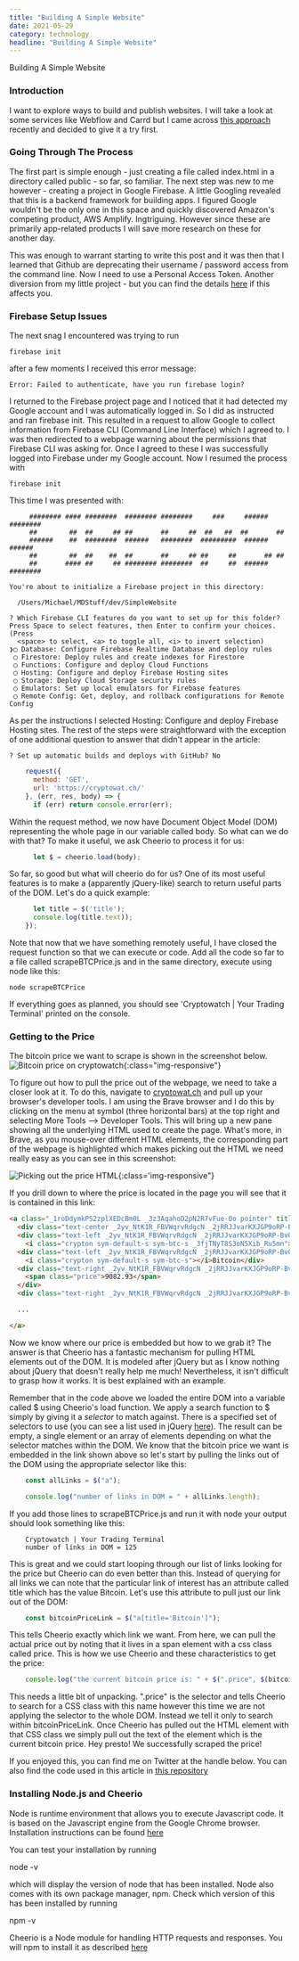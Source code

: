 ```yaml
---
title: "Building A Simple Website"
date: 2021-05-29
category: technology
headline: "Building A Simple Website"
---
```


Building A Simple Website

### Introduction
I want to explore ways to build and publish websites. I will take a look at some services like Webflow and Carrd but I came across [this approach](https://tinyprojects.dev/guides/tiny_website) recently and decided to give it a try first.

### Going Through The Process
The first part is simple enough - just creating a file called index.html in a directory called public - so far, so familiar. The next step was new to me however - creating a project in Google Firebase. A little Googling revealed that this is a backend framework for building apps. I figured Google wouldn't be the only one in this space and quickly discovered Amazon's competing product, AWS Amplify. Ingtriguing. However since these are primarily app-related products I will save more research on these for another day.

This was enough to warrant starting to write this post and it was then that I learned that Github are deprecating their username / password access from the command line. Now I need to use a Personal Access Token. Another diversion from my little project - but you can find the details [here](https://docs.github.com/en/github/authenticating-to-github/keeping-your-account-and-data-secure/creating-a-personal-access-token) if this affects you.

### Firebase Setup Issues
The next snag I encountered was trying to run 

    firebase init

after a few moments I received this error message:

    Error: Failed to authenticate, have you run firebase login?

I returned to the Firebase project page and I noticed that it had detected my Google account and I was automatically logged in. So I did as instructed and ran firebase init. This resulted in a request to allow Google to collect information from Firebase CLI (Command Line Interface) which I agreed to. I was then redirected to a webpage warning about the permissions that Firebase CLI was asking for. Once I agreed to these I was successfully logged into Firebase under my Google account. Now I resumed the process with

    firebase init

This time I was presented with:

         ######## #### ########  ######## ########     ###     ######  ########
         ##        ##  ##     ## ##       ##     ##  ##   ##  ##       ##
         ######    ##  ########  ######   ########  #########  ######  ######
         ##        ##  ##    ##  ##       ##     ## ##     ##       ## ##
         ##       #### ##     ## ######## ########  ##     ##  ######  ########

    You're about to initialize a Firebase project in this directory:

      /Users/Michael/MDStuff/dev/SimpleWebsite

    ? Which Firebase CLI features do you want to set up for this folder? Press Space to select features, then Enter to confirm your choices. (Press
      <space> to select, <a> to toggle all, <i> to invert selection)
    ❯◯ Database: Configure Firebase Realtime Database and deploy rules
     ◯ Firestore: Deploy rules and create indexes for Firestore
     ◯ Functions: Configure and deploy Cloud Functions
     ◯ Hosting: Configure and deploy Firebase Hosting sites
     ◯ Storage: Deploy Cloud Storage security rules
     ◯ Emulators: Set up local emulators for Firebase features
     ◯ Remote Config: Get, deploy, and rollback configurations for Remote Config

As per the instructions I selected Hosting: Configure and deploy Firebase Hosting sites. The rest of the steps were straightforward with the exception of one additional question to answer that didn't appear in the article:

    ? Set up automatic builds and deploys with GitHub? No

```js
    request({
      method: 'GET',
      url: 'https://cryptowat.ch/'
    }, (err, res, body) => {
      if (err) return console.error(err);
```

Within the request method, we now have Document Object Model (DOM) representing the whole page in our variable called body. So what can we do with that? To make it useful, we ask Cheerio to process it for us:
```js
      let $ = cheerio.load(body);
```
So far, so good but what will cheerio do for us? One of its most useful features is to make a (apparently jQuery-like) search to return useful parts of the DOM. Let's do a quick example:
```js
      let title = $('title');
      console.log(title.text));
    });
```
Note that now that we have something remotely useful, I have closed the request function so that we can execute or code. Add all the code so far to a file called scrapeBTCPrice.js and in the same directory, execute using node like this:

    node scrapeBTCPrice

If everything goes as planned, you should see 'Cryptowatch \| Your Trading Terminal' printed on the console.

### Getting to the Price
The bitcoin price we want to scrape is shown in the screenshot below.
![Bitcoin price on cryptowatch]({{site.url}}/assets/images/BitcoinPriceOnCryptowatch.png){:class="img-responsive"}

To figure out how to pull the price out of the webpage, we need to take a closer look at it. To do this, navigate to [cryptowat.ch](https://cryptowat.ch) and pull up your browser's developer tools. I am using the Brave browser and I do this by clicking on the menu at symbol (three horizontal bars) at the top right and selecting More Tools --> Developer Tools. This will bring up a new pane showing all the underlying HTML used to create the page. What's more, in Brave, as you mouse-over different HTML elements, the corresponding part of the webpage is highlighted which makes picking out the HTML we need really easy as you can see in this screenshot:

![Picking out the price HTML]({{site.url}}/assets/images/ShowingHTMLBreakdown.png){:class='img-responsive"}

If you drill down to where the price is located in the page you will see that it is contained in this link:

```html
<a class="_1roDdymkPS2zplXEDcBm0L _3z3AqahoD2pN2R7vFue-0o pointer" title="Bitcoin" href="/assets/btc" data-testid="list-row">
  <div class="text-center _2yv_NtK1R_FBVWqrvRdgcN _2jRRJJvarKXJGP9oRP-Bv0 _2eU06SRnF8jtz1L2K41BsV">2</div>
  <div class="text-left _2yv_NtK1R_FBVWqrvRdgcN _2jRRJJvarKXJGP9oRP-Bv0 _1TuQ_Cac70IaRi6hBmwL9">
    <i class="crypton sym-default-s sym-btc-s _3fjTNyT8S3oN5Xib_Ru5mn"></i>BTC</div>
  <div class="text-left _2yv_NtK1R_FBVWqrvRdgcN _2jRRJJvarKXJGP9oRP-Bv0 _2eU06SRnF8jtz1L2K41BsV">
    <i class="crypton sym-default-s sym-btc-s"></i>Bitcoin</div>
  <div class="text-right _2yv_NtK1R_FBVWqrvRdgcN _2jRRJJvarKXJGP9oRP-Bv0 _1TuQ_Cac70IaRi6hBmwL9">
    <span class="price">9082.93</span>
  </div>
  <div class="text-right _2yv_NtK1R_FBVWqrvRdgcN _2jRRJJvarKXJGP9oRP-Bv0 _1TuQ_Cac70IaRi6hBmwL9">2.727B</div>

  ...

</a>
```

Now we know where our price is embedded but how to we grab it? The answer is that Cheerio has a fantastic mechanism for pulling HTML elements out of the DOM. It is modeled after jQuery but as I know nothing about jQuery that doesn't really help me much! Nevertheless, it isn't difficult to grasp how it works. It is best explained with an example.

Remember that in the code above we loaded the entire DOM into a variable called $ using Cheerio's load function. We apply a search function to $ simply by giving it a *selector* to match against. There is a specified set of selectors to use (you can see a list used in jQuery [here](https://www.elated.com/jquery-selectors/)). The result can be empty, a single element or an array of elements depending on what the selector matches within the DOM. We know that the bitcoin price we want is embedded in the link shown above so let's start by pulling the links out of the DOM using the appropriate selector like this: 

```js
    const allLinks = $("a");

    console.log("number of links in DOM = " + allLinks.length);
``` 

If you add those lines to scrapeBTCPrice.js and run it with node your output should look something like this:

```
    Cryptowatch | Your Trading Terminal
    number of links in DOM = 125
```

This is great and we could start looping through our list of links looking for the price but Cheerio can do even better than this. Instead of querying for all links we can note that the particular link of interest has an attribute called title which has the value Bitcoin. Let's use this attribute to pull just our link out of the DOM:

```js
    const bitcoinPriceLink = $("a[title='Bitcoin']");
```

This tells Cheerio exactly which link we want. From here, we can pull the actual price out by noting that it lives in a span element with a css class called price. This is how we use Cheerio and these characteristics to get the price:

```js
    console.log("the current bitcoin price is: " + $(".price", $(bitcoinPriceLink)).text());
```

This needs a little bit of unpacking. ".price" is the selector and tells Cheerio to search for a CSS class with this name however this time we are not applying the selector to the whole DOM. Instead we tell it only to search within bitcoinPriceLink. Once Cheerio has pulled out the HTML element with that CSS class we simply pull out the text of the element which is the current bitcoin price. Hey presto! We successfully scraped the price!

If you enjoyed this, you can find me on Twitter at the handle below. You can also find the code used in this article in [this repository](https://github.com/bigmickey/CheerioWebScrapeExample)
### Installing Node.js and Cheerio

Node is runtime environment that allows you to execute Javascript code. It is based on the Javascript engine from the Google Chrome browser. Installation instructions can be found [here](https://nodejs.org/en/download/)

You can test your installation by running

node -v

which will display the version of node that has been installed. Node also comes with its own package manager, npm. Check which version of this has been installed by running 

npm -v

Cheerio is a Node module for handling HTTP requests and responses. You will npm to install it as described [here](https://www.npmjs.com/package/cheerio)
